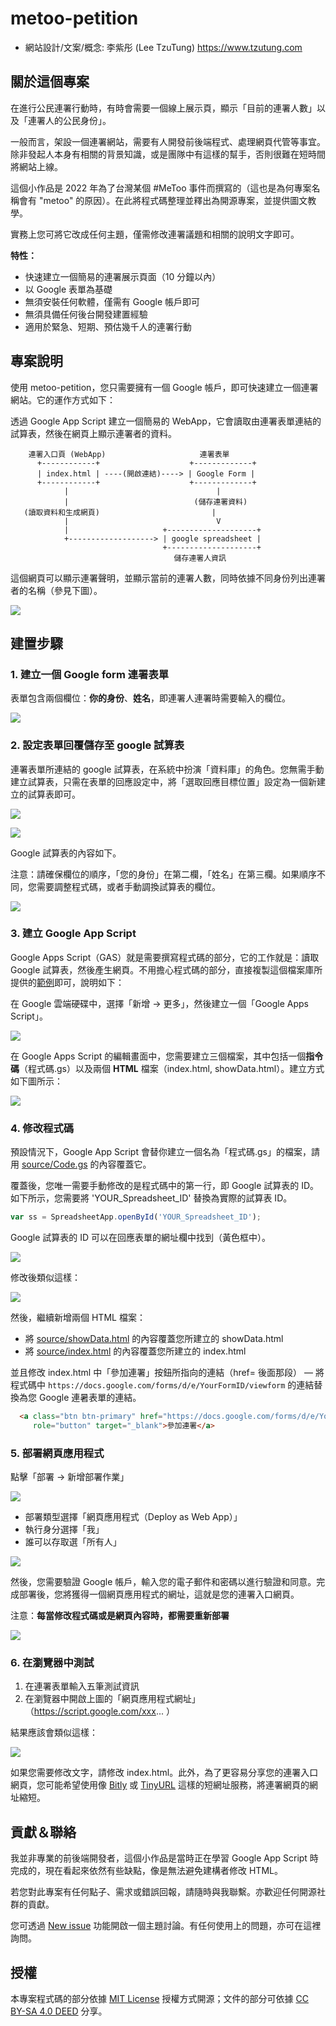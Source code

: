 # metoo-petition

* 網站設計/文案/概念: 李紫彤 (Lee TzuTung) https://www.tzutung.com

## 關於這個專案

在進行公民連署行動時，有時會需要一個線上展示頁，顯示「目前的連署人數」以及「連署人的公民身份」。

一般而言，架設一個連署網站，需要有人開發前後端程式、處理網頁代管等事宜。除非發起人本身有相關的背景知識，或是團隊中有這樣的幫手，否則很難在短時間將網站上線。

這個小作品是 2022 年為了台灣某個 #MeToo 事件而撰寫的（這也是為何專案名稱會有 "metoo" 的原因）。在此將程式碼整理並釋出為開源專案，並提供圖文教學。

實務上您可將它改成任何主題，僅需修改連署議題和相關的說明文字即可。

**特性：**

* 快速建立一個簡易的連署展示頁面（10 分鐘以內）
* 以 Google 表單為基礎
* 無須安裝任何軟體，僅需有 Google 帳戶即可
* 無須具備任何後台開發建置經驗
* 適用於緊急、短期、預估幾千人的連署行動


## 專案說明

使用 metoo-petition，您只需要擁有一個 Google 帳戶，即可快速建立一個連署網站。它的運作方式如下：

透過 Google App Script 建立一個簡易的 WebApp，它會讀取由連署表單連結的試算表，然後在網頁上顯示連署者的資料。

```
    連署入口頁 (WebApp)                     連署表單
      +------------+                    +-------------+
      | index.html | ----(開啟連結)----> | Google Form |
      +------------+                    +-------------+
            |                                 |
            |                            (儲存連署資料)
   (讀取資料和生成網頁)                         |
            |                                 V
            |                     +--------------------+
            +-------------------> | google spreadsheet |
                                  +--------------------+
　　　　　　　　　　　　　　　　　　　　　　儲存連署人資訊
```

這個網頁可以顯示連署聲明，並顯示當前的連署人數，同時依據不同身份列出連署者的名稱（參見下圖）。

![](images/metoo-petition.png)


## 建置步驟

### 1. 建立一個 Google form 連署表單

表單包含兩個欄位：**你的身份**、**姓名**，即連署人連署時需要輸入的欄位。

![](images/google-form-design.png)

### 2. 設定表單回覆儲存至 google 試算表

連署表單所連結的 google 試算表，在系統中扮演「資料庫」的角色。您無需手動建立試算表，只需在表單的回應設定中，將「選取回應目標位置」設定為一個新建立的試算表即可。

![](images/form-reply.png)

![](images/google-form-response.png)

Google 試算表的內容如下。

注意：請確保欄位的順序，「您的身份」在第二欄，「姓名」在第三欄。如果順序不同，您需要調整程式碼，或者手動調換試算表的欄位。 

![](images/google-spreadsheet.png)

### 3. 建立 Google App Script

Google Apps Script（GAS）就是需要撰寫程式碼的部分，它的工作就是：讀取 Google 試算表，然後產生網頁。不用擔心程式碼的部分，直接複製這個檔案庫所提供的[範例](source/)即可，說明如下：

在 Google 雲端硬碟中，選擇「新增 -> 更多」，然後建立一個「Google Apps Script」。

![](images/add-new-gas.gif)

在 Google Apps Script 的編輯畫面中，您需要建立三個檔案，其中包括一個**指令碼**（程式碼.gs）以及兩個 **HTML** 檔案（index.html, showData.html）。建立方式如下圖所示：

![](images/add-html.gif)

### 4. 修改程式碼

預設情況下，Google App Script 會替你建立一個名為「程式碼.gs」的檔案，請用 [source/Code.gs](source/Code.gs) 的內容覆蓋它。

覆蓋後，您唯一需要手動修改的是程式碼中的第一行，即 Google 試算表的 ID。如下所示，您需要將 'YOUR_Spreadsheet_ID' 替換為實際的試算表 ID。

```javascript
var ss = SpreadsheetApp.openById('YOUR_Spreadsheet_ID');
```

Google 試算表的 ID 可以在回應表單的網址欄中找到（黃色框中）。

![](images/google-spreadsheet-id.png)

修改後類似這樣：

![](images/google-app-script.png)

然後，繼續新增兩個 HTML 檔案：

* 將 [source/showData.html](source/showData.html) 的內容覆蓋您所建立的 showData.html
* 將 [source/index.html](source/index.html) 的內容覆蓋您所建立的 index.html

並且修改 index.html 中「參加連署」按鈕所指向的連結（href= 後面那段） — 將程式碼中 `https://docs.google.com/forms/d/e/YourFormID/viewform` 的連結替換為您 Google 連暑表單的連結。

```html
  <a class="btn btn-primary" href="https://docs.google.com/forms/d/e/YourFormID/viewform" 
     role="button" target="_blank">參加連署</a>
```

### 5. 部署網頁應用程式

點擊「部署 -> 新增部署作業」

![](images/google-apps-script-deploy.png)

* 部署類型選擇「網頁應用程式（Deploy as Web App）」
* 執行身分選擇「我」
* 誰可以存取選「所有人」

![](images/deploy-as-web-app.png)

然後，您需要驗證 Google 帳戶，輸入您的電子郵件和密碼以進行驗證和同意。完成部署後，您將獲得一個網頁應用程式的網址，這就是您的連署入口網頁。

注意：**每當修改程式碼或是網頁內容時，都需要重新部署**

![](images/web-app-url.png)


### 6. 在瀏覽器中測試

1. 在連署表單輸入五筆測試資訊
2. 在瀏覽器中開啟上圖的「網頁應用程式網址」（https://script.google.com/xxx... ）

結果應該會類似這樣：

![](images/web-app-page.png)

如果您需要修改文字，請修改 index.html。此外，為了更容易分享您的連署入口網頁，您可能希望使用像 [Bitly](https://bitly.com/) 或 [TinyURL](https://tinyurl.com/) 這樣的短網址服務，將連署網頁的網址縮短。


## 貢獻＆聯絡

我並非專業的前後端開發者，這個小作品是當時正在學習 Google App Script 時完成的，現在看起來依然有些缺點，像是無法避免建構者修改 HTML。

若您對此專案有任何點子、需求或錯誤回報，請隨時與我聯繫。亦歡迎任何開源社群的貢獻。

您可透過 [New issue](https://github.com/andrewintw/metoo-petition/issues) 功能開啟一個主題討論。有任何使用上的問題，亦可在這裡詢問。

## 授權

本專案程式碼的部分依據 [MIT License](LICENSE) 授權方式開源；文件的部分可依據 [CC BY-SA 4.0 DEED](https://creativecommons.org/licenses/by-sa/4.0/deed.zh-hant) 分享。
